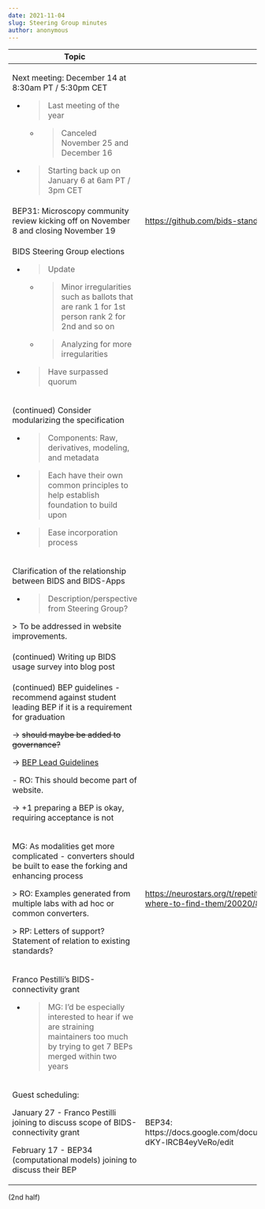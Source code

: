 ```yaml
---
date: 2021-11-04
slug: Steering Group minutes
author: anonymous
---
```




<!-- more -->



<table>
 <thead>
  <tr class="header">
   <th>
    Topic
   </th>
   <th>
    Relevant Links
   </th>
  </tr>
 </thead>
 <tbody>
  <tr class="odd">
   <td>
    <p>
     Next meeting: December 14 at 8:30am PT / 5:30pm CET
    </p>
    <ul>
     <li>
      <blockquote>
       <p>
        Last meeting of the year
       </p>
      </blockquote>
      <ul>
       <li>
        <blockquote>
         <p>
          Canceled November 25 and December 16
         </p>
        </blockquote>
       </li>
      </ul>
     </li>
     <li>
      <blockquote>
       <p>
        Starting back up on January 6 at 6am PT / 3pm CET
       </p>
      </blockquote>
     </li>
    </ul>
   </td>
   <td>
   </td>
  </tr>
  <tr class="even">
   <td>
    BEP31: Microscopy community review kicking off on November 8 and closing November 19
   </td>
   <td>
    <a href="https://github.com/bids-standard/bids-specification/pull/881">
     <span class="underline">
      https://github.com/bids-standard/bids-specification/pull/881
     </span>
    </a>
   </td>
  </tr>
  <tr class="odd">
   <td>
    <p>
     BIDS Steering Group elections
    </p>
    <ul>
     <li>
      <blockquote>
       <p>
        Update
       </p>
      </blockquote>
      <ul>
       <li>
        <blockquote>
         <p>
          Minor irregularities such as ballots that are rank 1 for 1st person rank 2 for 2nd and so on
         </p>
        </blockquote>
       </li>
       <li>
        <blockquote>
         <p>
          Analyzing for more irregularities
         </p>
        </blockquote>
       </li>
      </ul>
     </li>
     <li>
      <blockquote>
       <p>
        Have surpassed quorum
       </p>
      </blockquote>
     </li>
    </ul>
   </td>
   <td>
   </td>
  </tr>
  <tr class="even">
   <td>
    <p>
     (continued) Consider modularizing the specification
    </p>
    <ul>
     <li>
      <blockquote>
       <p>
        Components: Raw, derivatives, modeling, and metadata
       </p>
      </blockquote>
     </li>
     <li>
      <blockquote>
       <p>
        Each have their own common principles to help establish foundation to build upon
       </p>
      </blockquote>
     </li>
     <li>
      <blockquote>
       <p>
        Ease incorporation process
       </p>
      </blockquote>
     </li>
    </ul>
   </td>
   <td>
   </td>
  </tr>
  <tr class="odd">
   <td>
    <p>
     Clarification of the relationship between BIDS and BIDS-Apps
    </p>
    <ul>
     <li>
      <blockquote>
       <p>
        Description/perspective from Steering Group?
       </p>
      </blockquote>
     </li>
    </ul>
    <p>
     &gt; To be addressed in website improvements.
    </p>
   </td>
   <td>
   </td>
  </tr>
  <tr class="even">
   <td>
    (continued) Writing up BIDS usage survey into blog post
   </td>
   <td>
   </td>
  </tr>
  <tr class="odd">
   <td>
    <p>
     (continued) BEP guidelines - recommend against student leading BEP if it is a requirement for graduation
    </p>
    <p>
     -&gt;
     <del>
      should maybe be added to governance?
     </del>
    </p>
    <p>
     -&gt;
     <a href="https://docs.google.com/document/d/1pWmEEY-1-WuwBPNy5tDAxVJYQ9Een4hZJM06tQZg8X4/edit">
      <span class="underline">
       BEP Lead Guidelines
      </span>
     </a>
    </p>
    <p>
     - RO: This should become part of website.
    </p>
    <p>
     -&gt; +1 preparing a BEP is okay, requiring acceptance is not
    </p>
   </td>
   <td>
   </td>
  </tr>
  <tr class="even">
   <td>
    <p>
     MG: As modalities get more complicated - converters should be built to ease the forking and enhancing process
    </p>
    <p>
     &gt; RO: Examples generated from multiple labs with ad hoc or common converters.
    </p>
    <p>
     &gt; RP: Letters of support? Statement of relation to existing standards?
    </p>
   </td>
   <td>
    <a href="https://neurostars.org/t/repetitiontime-parameters-what-are-they-and-where-to-find-them/20020/8">
     <span class="underline">
      https://neurostars.org/t/repetitiontime-parameters-what-are-they-and-where-to-find-them/20020/8
     </span>
    </a>
   </td>
  </tr>
  <tr class="odd">
   <td>
    <p>
     Franco Pestilli’s BIDS-connectivity grant
    </p>
    <ul>
     <li>
      <blockquote>
       <p>
        MG: I’d be especially interested to hear if we are straining maintainers too much by trying to get 7 BEPs merged within two years
       </p>
      </blockquote>
     </li>
    </ul>
   </td>
   <td>
   </td>
  </tr>
  <tr class="even">
   <td>
    <p>
     Guest scheduling:
    </p>
    <p>
     January 27 - Franco Pestilli joining to discuss scope of BIDS-connectivity grant
    </p>
    <p>
     February 17 - BEP34 (computational models) joining to discuss their BEP
    </p>
   </td>
   <td>
    BEP34: https://docs.google.com/document/d/1NT1ERdL41oz3NibIFRyVQ2iR8xH-dKY-lRCB4eyVeRo/edit
   </td>
  </tr>
 </tbody>
</table>

(2nd half)
